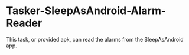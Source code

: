 # Tasker-SleepAsAndroid-Alarm-Reader
This task, or provided apk, can read the alarms from the SleepAsAndroid app.
